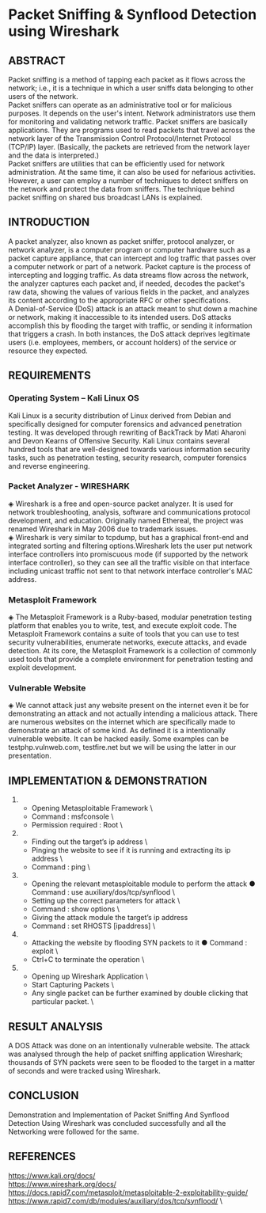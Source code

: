 # Packet Sniffing & Synflood Detection using Wireshark

## ABSTRACT
                                                                  
Packet sniffing is a method of tapping each packet as it flows across the network; i.e., it is a technique in which a user sniffs data belonging to other users of the network. \
Packet sniffers can operate as an administrative tool or for malicious purposes. It depends on the user's intent. Network administrators use them for monitoring and validating network traffic. Packet sniffers are basically applications. They are programs used to read packets that travel across the network layer of the Transmission Control Protocol/Internet Protocol (TCP/IP) layer. (Basically, the packets are retrieved from the network layer and the data is interpreted.) \
Packet sniffers are utilities that can be efficiently used for network administration. At the same time, it can also be used for nefarious activities. However, a user can employ a number of techniques to detect sniffers on the network and protect the data from sniffers. The technique behind packet sniffing on shared bus broadcast LANs is explained.




##                                                               INTRODUCTION
                                                               
A packet analyzer, also known as packet sniffer, protocol analyzer, or network analyzer, is a computer program or computer hardware such as a packet capture appliance, that can intercept and log traffic that passes over a computer network or part of a network. 
Packet capture is the process of intercepting and logging traffic. As data streams flow across the network, the analyzer captures each packet and, if needed, decodes the packet's raw data, showing the values of various fields in the packet, and analyzes its content according to the appropriate RFC or other specifications.\
A Denial-of-Service (DoS) attack is an attack meant to shut down a machine or network, making it inaccessible to its intended users. DoS attacks accomplish this by flooding the target with traffic, or sending it information that triggers a crash. In both instances, the DoS attack deprives legitimate users (i.e. employees, members, or account holders) of the service or resource they expected.




##                                                              REQUIREMENTS

### Operating System – Kali Linux OS

Kali Linux is a security distribution of Linux derived from Debian and specifically designed for computer forensics and advanced penetration testing. It was developed through rewriting of BackTrack by Mati Aharoni and Devon Kearns of Offensive Security. Kali Linux contains several hundred tools that are well-designed towards various information security tasks, such as penetration testing, security research, computer forensics and reverse engineering.


### Packet Analyzer - WIRESHARK

◈ Wireshark is a free and open-source packet analyzer. It is used for network troubleshooting, analysis, software and communications protocol development, and education. Originally named Ethereal, the project was renamed Wireshark in May 2006 due to trademark issues. \
◈ Wireshark is very similar to tcpdump, but has a graphical front-end and integrated sorting and filtering options.Wireshark lets the user put network interface controllers into promiscuous mode (if supported by the network interface controller), so they can see all the traffic visible on that interface including unicast traffic not sent to that network interface controller's MAC address.


### Metasploit Framework

◈ The Metasploit Framework is a Ruby-based, modular penetration testing platform that enables you to write, test, and execute exploit code. The Metasploit Framework contains a suite of tools that you can use to test security vulnerabilities, enumerate networks, execute attacks, and evade detection. At its core, the Metasploit Framework is a collection of commonly used tools that provide a complete environment for penetration testing and exploit development.


### Vulnerable Website

◈ We cannot attack just any website present on the internet even it be for demonstrating an attack and not actually intending a malicious attack. There are numerous websites on the internet which are specifically made to demonstrate an attack of some kind. As defined it is a intentionally vulnerable website. It can be hacked easily. Some examples can be testphp.vulnweb.com, testfire.net but we will be using the latter in our presentation.




                                                            
##                                                            IMPLEMENTATION & DEMONSTRATION

1)  - Opening Metasploitable Framework \
    - Command : msfconsole \
    - Permission required : Root \
      

 2) - Finding out the target’s ip address \
    - Pinging the website to see if it is running and extracting its ip address \
    - Command : ping \

3) - Opening the relevant metasploitable module to perform the attack ● Command : use auxiliary/dos/tcp/synflood \
   - Setting up the correct parameters for attack \
   - Command : show options \
   - Giving the attack module the target’s ip address 
   - Command : set RHOSTS [ipaddress] \

4) - Attacking the website by flooding SYN packets to it ● Command : exploit \
   - Ctrl+C to terminate the operation \
 
5) - Opening up Wireshark Application \
   - Start Capturing Packets \
   - Any single packet can be further examined by double clicking that particular packet. \
 
 
 
 
## RESULT ANALYSIS
A DOS Attack was done on an intentionally vulnerable website. The attack was analysed through the help of packet sniffing application Wireshark; thousands of SYN packets were seen to be flooded to the target in a matter of seconds and were tracked using Wireshark.




## CONCLUSION
Demonstration and Implementation of Packet Sniffing And Synflood Detection Using Wireshark was concluded successfully and all the Networking were followed for the same.
 



## REFERENCES
https://www.kali.org/docs/ \
https://www.wireshark.org/docs/ \
https://docs.rapid7.com/metasploit/metasploitable-2-exploitability-guide/ \
https://www.rapid7.com/db/modules/auxiliary/dos/tcp/synflood/ \
